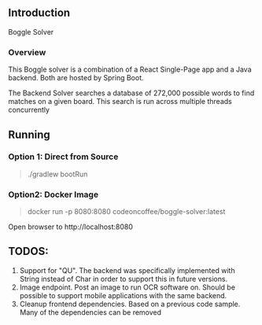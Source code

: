 ## Introduction
Boggle Solver

### Overview
This Boggle solver is a combination of a React Single-Page app and a Java backend. Both are hosted by Spring Boot.

The Backend Solver searches a database of 272,000 possible words to find matches on a given board. This search is run 
across multiple threads concurrently

## Running

### Option 1: Direct from Source
> ./gradlew bootRun

### Option2: Docker Image
> docker run -p 8080:8080 codeoncoffee/boggle-solver:latest 

Open browser to http://localhost:8080

## TODOS:
1. Support for "QU". The backend was specifically implemented with String instead of Char in order to support this in future versions.
2. Image endpoint. Post an image to run OCR software on. Should be possible to support mobile applications with the same backend.
3. Cleanup frontend dependencies. Based on a previous code sample. Many of the dependencies can be removed
